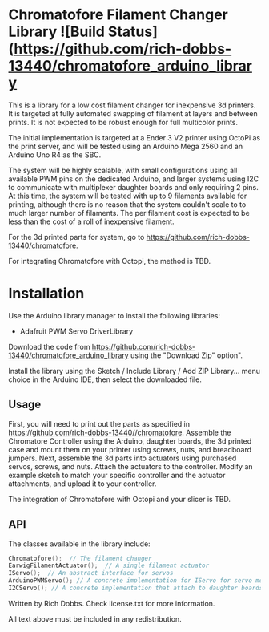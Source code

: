# Chromatofore Filament Changer Library ![Build Status](https://github.com/rich-dobbs-13440/chromatofore_arduino_library

This is a library for a low cost filament changer for inexpensive 3d printers.  It is targeted at fully automated
swapping of filament at layers and between prints.  It is not expected to be robust enough for full multicolor 
prints.

The initial implementation is targeted at a Ender 3 V2 printer using OctoPi as the print server, and
will be tested using an Arduino Mega 2560 and an Arduino Uno R4 as the SBC.    

The system will be highly scalable, with small configurations using all available PWM pins on the dedicated
Arduino, and larger systems using I2C to communicate with multiplexer daughter boards and only
requiring 2 pins. At this time, the system will be tested with up to 9 filaments available for printing,
although there is no reason that the system couldn't scale to to much larger number of filaments.
The per filament cost is expected to be less than the cost of a roll of inexpensive filament. 

For the 3d printed parts for system, go to https://github.com/rich-dobbs-13440/chromatofore.  

For integrating Chromatofore with Octopi, the method is TBD.  

# Installation

Use the Arduino library manager to install the following libraries:

* Adafruit PWM Servo DriverLibrary

Download the code from https://github.com/rich-dobbs-13440/chromatofore_arduino_library using the "Download Zip" option".  

Install the library using the Sketch / Include Library / Add ZIP Library... menu choice in the Arduino IDE, then select 
the downloaded file.

## Usage

First, you will need to print out the parts as specified in https://github.com/rich-dobbs-13440//chromatofore. 
Assemble the Chromatore Controller using the Arduino, daughter boards, the 3d printed case and mount them on 
your printer using screws, nuts, and breadboard jumpers. 
Next, assemble the 3d parts into actuators using purchased servos, screws, and nuts. 
Attach the actuators to the controller.  Modify an example sketch to match your specific controller
and the actuator attachments, and upload it to your controller.

The integration of Chromatofore with Octopi and your slicer is TBD.



## API

The classes available in the library include:

```c
Chromatofore();  // The filament changer
EarwigFilamentActuator();  // A single filament actuator
IServo();  // An abstract interface for servos
ArduinoPWMServo(); // A concrete implementation for IServo for servo motors attatched directly to an Arduino  that uses Servo.h.
I2CServo(); // A concrete implementation that attach to daughter boards that uses Adafruit_PWMServoDriver.h

```

 










Written by Rich Dobbs.  Check license.txt for more information. 

All text above must be included in any redistribution.